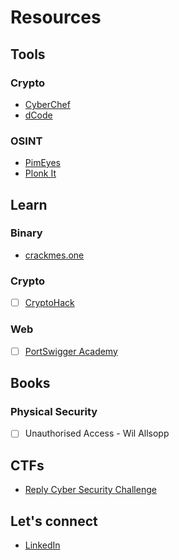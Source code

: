 # Resources

## Tools

### Crypto
- [CyberChef](https://gchq.github.io/CyberChef)
- [dCode](https://www.dcode.fr/en)

### OSINT

- [PimEyes](https://pimeyes.com)
- [Plonk It](https://www.plonkit.net)

## Learn

### Binary

- [crackmes.one](https://crackmes.one)

### Crypto

- [ ] [CryptoHack](https://cryptohack.org)

### Web

- [ ] [PortSwigger Academy](https://portswigger.net/web-security)

## Books

### Physical Security

- [ ] Unauthorised Access - Wil Allsopp

## CTFs

- [Reply Cyber Security Challenge](https://challenges.reply.com/challenges/cybersecurity/home)

## Let's connect

- [LinkedIn](https://www.linkedin.com/in/david-gherghita)
